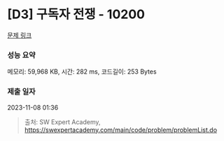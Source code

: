 # [D3] 구독자 전쟁 - 10200 

[문제 링크](https://swexpertacademy.com/main/code/problem/problemDetail.do?contestProbId=AXMCXV_qVgkDFAWv) 

### 성능 요약

메모리: 59,968 KB, 시간: 282 ms, 코드길이: 253 Bytes

### 제출 일자

2023-11-08 01:36



> 출처: SW Expert Academy, https://swexpertacademy.com/main/code/problem/problemList.do